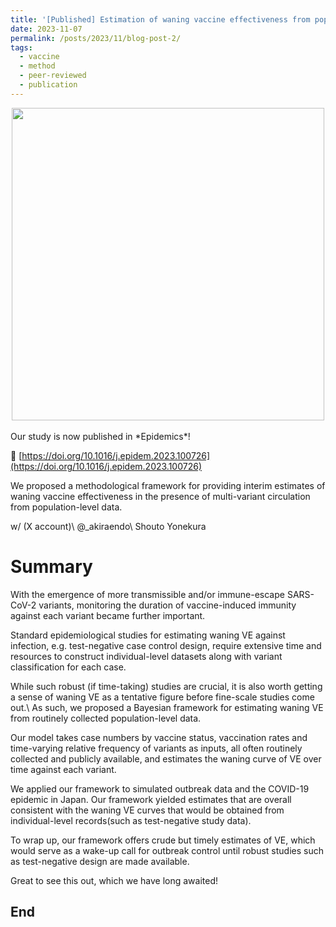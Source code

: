 ```yaml
---
title: '[Published] Estimation of waning vaccine effectiveness from population-level surveillance data in multi-variant epidemics'
date: 2023-11-07
permalink: /posts/2023/11/blog-post-2/
tags:
  - vaccine
  - method
  - peer-reviewed
  - publication
---
```

<figure style="margin: 0 auto; display: block; text-align: center;">
    <img src="{{ '/images/epidemics2023/title.png' | relative_url }}" style="width:500px; height:auto; display: block; margin: 0 auto;">
</figure>

<br>
Our study is now published in *Epidemics*!

🔗 [https://doi.org/10.1016/j.epidem.2023.100726](https://doi.org/10.1016/j.epidem.2023.100726)

We proposed a methodological framework for providing interim estimates of waning vaccine effectiveness in the presence of multi-variant circulation from population-level data.

w/ (X account)\\
@_akiraendo\\
Shouto Yonekura

Summary
======
With the emergence of more transmissible and/or immune-escape SARS-CoV-2 variants, monitoring the duration of vaccine-induced immunity against each variant became further important.

Standard epidemiological studies for estimating waning VE against infection, e.g. test-negative case control design, require extensive time and resources to construct individual-level datasets along with variant classification for each case.

While such robust (if time-taking) studies are crucial, it is also worth getting a sense of waning VE as a tentative figure before fine-scale studies come out.\\
As such, we proposed a Bayesian framework for estimating waning VE from routinely collected population-level data.

Our model takes case numbers by vaccine status, vaccination rates and time-varying relative frequency of variants as inputs, all often routinely collected and publicly available, and estimates the waning curve of VE over time against each variant.

We applied our framework to simulated outbreak data and the COVID-19 epidemic in Japan. Our framework yielded estimates that are overall consistent with the waning VE curves that would be obtained from individual-level records(such as test-negative study data).

To wrap up, our framework offers crude but timely estimates of VE, which would serve as a wake-up call for outbreak control until robust studies such as test-negative design are made available.

Great to see this out, which we have long awaited!

End
------